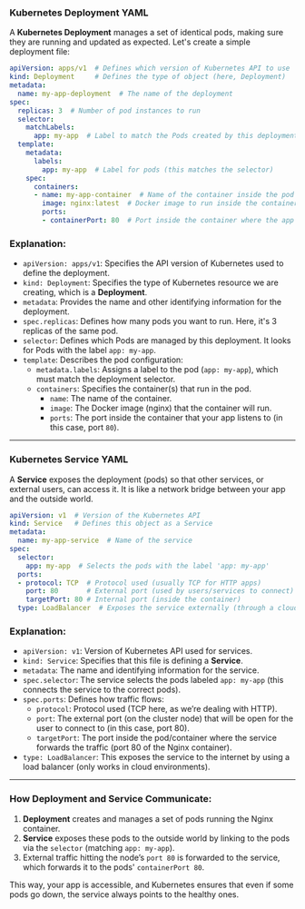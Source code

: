 ### Kubernetes Deployment YAML

A **Kubernetes Deployment** manages a set of identical pods, making sure they are running and updated as expected. Let's create a simple deployment file:

```yaml
apiVersion: apps/v1  # Defines which version of Kubernetes API to use
kind: Deployment     # Defines the type of object (here, Deployment)
metadata:
  name: my-app-deployment  # The name of the deployment
spec:
  replicas: 3  # Number of pod instances to run
  selector:
    matchLabels:
      app: my-app  # Label to match the Pods created by this deployment
  template:
    metadata:
      labels:
        app: my-app  # Label for pods (this matches the selector)
    spec:
      containers:
      - name: my-app-container  # Name of the container inside the pod
        image: nginx:latest  # Docker image to run inside the container
        ports:
        - containerPort: 80  # Port inside the container where the app is listening
```

### Explanation:
- `apiVersion: apps/v1`: Specifies the API version of Kubernetes used to define the deployment.
- `kind: Deployment`: Specifies the type of Kubernetes resource we are creating, which is a **Deployment**.
- `metadata`: Provides the name and other identifying information for the deployment.
- `spec.replicas`: Defines how many pods you want to run. Here, it's 3 replicas of the same pod.
- `selector`: Defines which Pods are managed by this deployment. It looks for Pods with the label `app: my-app`.
- `template`: Describes the pod configuration:
  - `metadata.labels`: Assigns a label to the pod (`app: my-app`), which must match the deployment selector.
  - `containers`: Specifies the container(s) that run in the pod.
    - `name`: The name of the container.
    - `image`: The Docker image (nginx) that the container will run.
    - `ports`: The port inside the container that your app listens to (in this case, port `80`).

---

### Kubernetes Service YAML

A **Service** exposes the deployment (pods) so that other services, or external users, can access it. It is like a network bridge between your app and the outside world.

```yaml
apiVersion: v1  # Version of the Kubernetes API
kind: Service   # Defines this object as a Service
metadata:
  name: my-app-service  # Name of the service
spec:
  selector:
    app: my-app  # Selects the pods with the label 'app: my-app'
  ports:
  - protocol: TCP  # Protocol used (usually TCP for HTTP apps)
    port: 80       # External port (used by users/services to connect)
    targetPort: 80 # Internal port (inside the container)
  type: LoadBalancer  # Exposes the service externally (through a cloud provider's load balancer)
```

### Explanation:
- `apiVersion: v1`: Version of Kubernetes API used for services.
- `kind: Service`: Specifies that this file is defining a **Service**.
- `metadata`: The name and identifying information for the service.
- `spec.selector`: The service selects the pods labeled `app: my-app` (this connects the service to the correct pods).
- `spec.ports`: Defines how traffic flows:
  - `protocol`: Protocol used (TCP here, as we’re dealing with HTTP).
  - `port`: The external port (on the cluster node) that will be open for the user to connect to (in this case, port 80).
  - `targetPort`: The port inside the pod/container where the service forwards the traffic (port 80 of the Nginx container).
- `type: LoadBalancer`: This exposes the service to the internet by using a load balancer (only works in cloud environments).

---

### How Deployment and Service Communicate:
1. **Deployment** creates and manages a set of pods running the Nginx container.
2. **Service** exposes these pods to the outside world by linking to the pods via the `selector` (matching `app: my-app`).
3. External traffic hitting the node’s `port 80` is forwarded to the service, which forwards it to the pods' `containerPort 80`.

This way, your app is accessible, and Kubernetes ensures that even if some pods go down, the service always points to the healthy ones.

